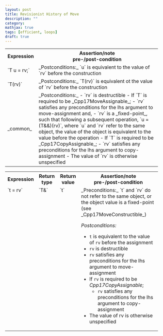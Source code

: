 ```yaml
---
layout: post
title: Revisionist History of Move
description: ""
category:
mathjax: true
tags: [efficient, loops]
draft: true
---
```


<table>
    <tr>
        <th>Expression</th>
        <th>Assertion/note<br>pre-/post-condition</th>
    </tr>
    <tr>
        <td markdown="span">`T u = rv;`</td>
        <td markdown="span">_Postconditions:_ `u` is equivalent to the value of `rv` before the construction</td>
    </tr>
    <tr>
        <td markdown="span">`T(rv)`</td>
        <td markdown="span">_Postconditions:_ `T(rv)` is equivalent ot the value of `rv` before the construction</td>
    </tr>
    <tr>
        <td markdown="span">_common_</td>
        <td markdown="block">
_Postconditions:_
- `rv` is destructible
- If `T` is required to be _Cpp17MoveAssignable_;
    - `rv` satisfies any preconditions for the lhs argument to move-assignment and,
    - `rv` is a _fixed-point_, such that following a subsequent operation, `u = (T&&)(rv)`, where `u` and `rv` refer to the same object, the value of the object is equivalent to the value before the operation
- If `T` is required to be _Cpp17CopyAssignable_;
    - `rv` satisfies any preconditions for the lhs argument to copy-assignment
- The value of `rv` is otherwise unspecified

</td><!-- no indent -->
    </tr>
</table>

<table>
    <tr>
        <th>Expression</th>
        <th>Return type</th>
        <th>Return value</th>
        <th>Assertion/note<br>pre-/post-condition</th>
    </tr>
    <tr>
        <td markdown="span" valign="top">`t = rv`</td>
        <td markdown="span" valign="top">`T&`</td>
        <td markdown="span" valign="top">`t`</td>
        <td markdown="block">
_Preconditions:_ `t` and `rv` do not refer to the same object, or the object value is a fixed-point (see _Cpp17MoveConstructible_)

_Postconditions:_
- `t` is equivalent to the value of `rv` before the assignment
- `rv` is destructible
- `rv` satisfies any preconditions for the lhs argument to move-assignment
- If `rv` is required to be _Cpp17CopyAssignable_;
    - `rv` satisfies any preconditions for the lhs argument to copy-assignment
- The value of rv is otherwise unspecified

</td><!-- no indent -->
    </tr>
</table>
